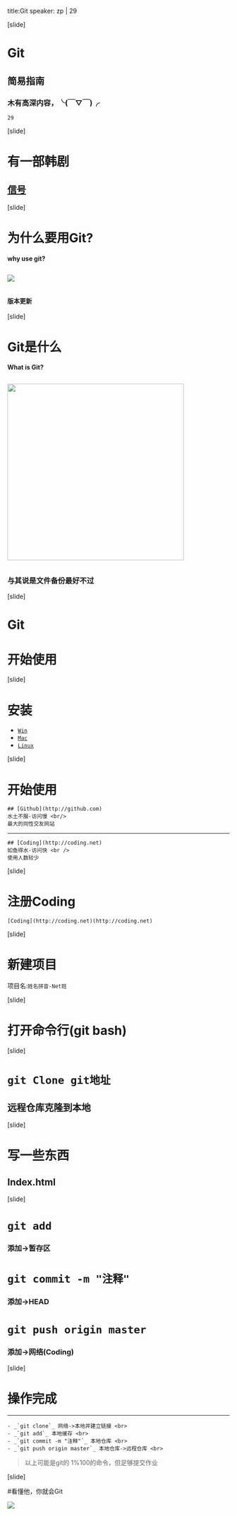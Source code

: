 title:Git
speaker: zp | 29

[slide]

# Git

## 简易指南
### 木有高深内容，╰(￣▽￣)╭

`29`

[slide]

# 有一部韩剧
## [信号](https://movie.douban.com/subject/26310143/)


[slide]

# 为什么要用Git?

#### why use git?

<img src="http://ots3ze24j.bkt.clouddn.com/word.png" style="margin:10px auto">

### `版本更新`

[slide]

# Git是什么

#### What is Git?

<img src="http://ots3ze24j.bkt.clouddn.com/sgj.png" width="400" style="margin:10px auto">

### 与其说是文件备份最好不过

[slide]

# Git

# 开始使用

[slide]

# 安装
- [``Win``](https://git-scm.com/download/win)
- [`Mac`](https://git-scm.com/download/mac)
- [`Linux`](https://git-scm.com/downloads)

[slide]

# 开始使用

	## [Github](http://github.com)
	水土不服-访问慢 <br/>
	最大的同性交友网站

- - -

	## [Coding](http://coding.net)
	如鱼得水-访问快 <br />
	使用人数较少


[slide]

# 注册Coding

	[Coding](http://coding.net)(http://coding.net)

[slide]

# 新建项目

项目名:` 姓名拼音-Net班 `

[slide]

# 打开命令行(git bash)

[slide]

# ```git Clone git地址```

## 远程仓库克隆到本地

[slide]

# 写一些东西

## Index.html

[slide]

# `git add`

### 添加->暂存区

# `git commit -m "注释"`

### 添加->HEAD

# `git push origin master`

### 添加->网络(Coding)

[slide]

# 操作完成

---
	- _`git clone`_ 网络->本地并建立链接 <br>
	- _`git add`_ 本地缓存 <br>
	- _`git commit -m "注释"`_ 本地仓库 <br>
	- _`git push origin master`_ 本地仓库->远程仓库 <br>

> 以上可能是git的 1%100的命令，但足够提交作业

[slide]

#看懂他，你就会Git

<img src="http://ots3ze24j.bkt.clouddn.com/git-sw.jpg">












